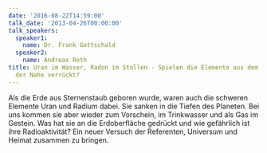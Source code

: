 ```yaml
---
date: '2016-08-22T14:59:00'
talk_date: '2013-04-26T00:00:00'
talk_speakers:
  speaker1:
    name: Dr. Frank Gottschald
  speaker2:
    name: Andreas Roth
title: Uran im Wasser, Radon im Stollen - Spielen die Elemente aus dem Weltraum an
  der Nahe verrückt?
---
```


Als die Erde aus Sternenstaub geboren wurde, waren auch die schweren Elemente Uran und Radium dabei. Sie sanken in die Tiefen des Planeten. Bei uns kommen sie aber wieder zum Vorschein, im Trinkwasser und als Gas im Gestein. Was hat sie an die Erdoberfläche gedrückt und wie gefährlich ist ihre Radioaktivität? Ein neuer Versuch der Referenten, Universum und Heimat zusammen zu bringen.
